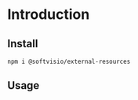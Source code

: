 # Introduction

<!-- Tell about the project -->

## Install

```shell
npm i @softvisio/external-resources
```

## Usage

<!-- Tell about how to use the project, give code examples -->
